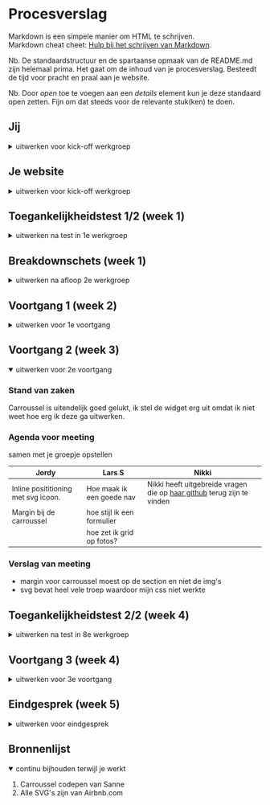 # Procesverslag
Markdown is een simpele manier om HTML te schrijven.  
Markdown cheat cheet: [Hulp bij het schrijven van Markdown](https://github.com/adam-p/markdown-here/wiki/Markdown-Cheatsheet).

Nb. De standaardstructuur en de spartaanse opmaak van de README.md zijn helemaal prima. Het gaat om de inhoud van je procesverslag. Besteedt de tijd voor pracht en praal aan je website.

Nb. Door *open* toe te voegen aan een *details* element kun je deze standaard open zetten. Fijn om dat steeds voor de relevante stuk(ken) te doen.





## Jij

<details>
  <summary>uitwerken voor kick-off werkgroep</summary>

  ### Auteur:
  Jordy van Wetering

  #### Je startniveau:
  Rood

  #### Je focus:
  Surface Plane
 
</details>





## Je website

<details>
  <summary>uitwerken voor kick-off werkgroep</summary>

  ### Je opdracht:
  [Airbnb](https://www.airbnb.nl)
  
  #### Airbnb home pagina: 
  <img src="readme-images/airbnb-home.png" width="375px" alt="Home pagina van Airbnb">
  
  #### Airbnb pagina van een bungalow: 
  <img src="readme-images/airbnb-bungalow.png" width="375px" alt="Pagina van een bungalow">
 
</details>



## Toegankelijkheidstest 1/2 (week 1)

<details>
  <summary>uitwerken na test in 1e werkgroep</summary>

  ### Bevindingen
  Lijst met je bevindingen die in de test naar voren kwamen:
  -met een screenreader kan je niet de headings selecteren
  -direct naar inhoud knop is aanwezig
  -er wordt weinig kleur gebruikt waardoor het accessible is voor mensen met kleurenblindheid
  -geen mogelijkheid om airbnb host te worden met gebruik van een screenreader

  #### Screenreader
  Tijdens het gebruiken van een screenreader kan je niet via de headings door de hele website heen, je kan alleen door de footer heen navigeren.
  Dit zou opgelost kunnen worden door alle headings in H1-6 elementen te zetten.


  #### Muis en Toetsenbord 
  Je kan goed door de website heen navigeren door gebruik te maken van het toetsenbord. Ook kan er door de kaart heen genavigeerd worden met het toetsenbord.
  Het zou heel lang duren voordat iemand bij de onderste navigatie komt wat opgelost zou kunnen worden door de navigatie door het aanbod als laatste te selecteren.

  #### Motoriek (shocks, elastiekjes)
  De grootte van knopjes op de website helpt met het lastig bedienen van de website. Het maakt het lastig om door de afbeeldingen van de huizen te gaan maar dit is opgelost door gebruik van 

  #### Visueel (brillen, contrast, kleurenblind, dark/light). 
  Doordat er weinig kleur gebruikt wordt op de website kunnen mensen met kleurenblindheid ook normaal gebruik maken van de website.
  Er is geen dark mode wat sommige gebruikers kan helpen, dit is dus op te lossen door een dark mode functionaliteit toe te voegen.

</details>



## Breakdownschets (week 1)

<details>
  <summary>uitwerken na afloop 2e werkgroep</summary>

  ### de hele pagina: 
  <img src="readme-images/breakdown-hele-pagina.jpg" width="375px" alt="breakdown van de hele pagina">

  ### dynamisch deel (bijv menu): 
  <img src="readme-images/breakdown-interactie.jpg" width="375px" alt="breakdown van een dynamisch deel">

</details>





## Voortgang 1 (week 2)

<details>
  <summary>uitwerken voor 1e voortgang</summary>

  ### Stand van zaken
  De header maken ging best goed, ik had erg veel moeite met de carroussel werkend maken op mijn site. 


  ### Agenda voor meeting
  samen met je groepje opstellen

  | Jordy          | Lars S              | Nikki      | 
  | ---            | ---                | ---          | 
  | hoe kan ik mijn carroussel laten werken | Hoe maak ik mijn home pagina aanzienlijker voor de gebruiker | Nikki heeft uitgebreide vragen die op [haar github](https://github.com/stuffbynikki/blokweb) terug zijn te vinden    | 
  |     | werken poups in het nadeel of voordeel van mijn site  | 



  ### Verslag van meeting
  Ik heb de carroussel laten kunnen werken en moet nog een manier vinden om deze te combineren met de informatie die er bij hoort.
  Over het algemeen gaat het al goed met mijn website.

  - goed onderweg
  - css netter maken
  - css targeting probleem waardoor carroussel niet werkt
  - grid positioning voor de footer

</details>





## Voortgang 2 (week 3)

<details open>
  <summary>uitwerken voor 2e voortgang</summary>

  ### Stand van zaken
  Carroussel is uitendelijk goed gelukt, ik stel de widget erg uit omdat ik niet weet hoe erg ik deze ga uitwerken.


  ### Agenda voor meeting
  samen met je groepje opstellen

  | Jordy                 | Lars S          | Nikki    | 
  | ---                   | ---                | ---          | 
  | Inline posititioning met svg icoon. | Hoe maak ik een goede nav | Nikki heeft uitgebreide vragen die op [haar github](https://github.com/stuffbynikki/blokweb) terug zijn te vinden | 
  | Margin bij de carroussel | hoe stijl ik een formulier  |   | 
  |        | hoe zet ik grid op fotos? | | 


  ### Verslag van meeting

  - margin voor carroussel moest op de section en niet de img's
  - svg bevat heel vele troep waardoor mijn css niet werkte

</details>





## Toegankelijkheidstest 2/2 (week 4)

<details>
  <summary>uitwerken na test in 8e werkgroep</summary>

  ### Bevindingen
  Screenreader gebruik gaat beter, headers en links worden voorgelezen en zijn klikbaar. De site is te bedienen met muis en toetsenbord en er zijn focus states aanwezig. De site gebruikt een klein kleurenpalet waardoor het voor mensen met een visuele beperking alsnog mogelijk is de site te gebruiken.

  #### Screenreader
  Je kan door middel van een screenreader door de website heen lopen en een boeking reserveren.


  #### Muis en Toetsenbord 
  Er wordt goed gebruik gemaakt van verschillende button states waardoor het mogelijk is om te zien wat interactief is en wat niet. Ook zie je waar je bent op de website door deze states.


  #### Motoriek (shocks, elastiekjes)
  Het is lastig om de foto's van een Airbnb te bekijken als de motoriek van een persoon minder is, dit heb ik verbeterd door ervoor te zorgen dat de carroussel bediend kan worden door middel van het toetsenbord.




  #### Visueel (brillen, contrast, kleurenblind, dark/light). 
  Doordat er een simpel kleurenpalet gebruikt wordt is het alsnog mogelijk om gebruik te maken van de website als iemand visueel beperkt is. Er is geen dark mode aanwezig, deze heb ik zelf wel toegevoegd.

</details>





## Voortgang 3 (week 4)

<details>
  <summary>uitwerken voor 3e voortgang</summary>

  ### Stand van zaken
  Het was lastig om te beginnen met het positioneren van de tweede pagina, maar dit is toch wel gelukt. Mijn css heb ik wat netter gemaakt door middel van meer ruimte tussen code en comment blocks.


  ### Agenda voor meeting
  samen met je groepje opstellen

  | Jordy      | Lars S          | Nikki    |
  | ---            | ---                | ---          | ---              |
  | Buttons over het plaatje  | nav balk | Nikki heeft uitgebreide vragen die op [haar github](https://github.com/stuffbynikki/blokweb) terug zijn te vinden        | 
  |  | hamburger menu op mobiel |  | 
  |             | scrollen door sections  | |


  ### Verslag van meeting

  - css targeting moet verbeterd worden.
  - moet tweede pagina positioneren

</details>





## Eindgesprek (week 5)

<details>
  <summary>uitwerken voor eindgesprek</summary>

  ### Je uitkomst - karakteristiek screenshots:
  <img src="readme-images/uitkomst.png" width="375px" alt="uitomst opdracht 1">


  ### Dit ging goed/Heb ik geleerd: 

  Ik heb geleerd hoe ik om moet gaan met de position property. 

  <img src="readme-images/position.png" width="375px" alt="positioning voorbeeld">

  Ook heb ik geleerd hoe ik nettere CSS kan schrijven


  ### Dit was lastig/Is niet gelukt:
  Het is mij niet gelukt om een widget te maken, waardoor je de zoek functie kon verfijnen.

  <img src="readme-images/widget.png" width="375px" alt="bummer">
</details>





## Bronnenlijst

<details open>
  <summary>continu bijhouden terwijl je werkt</summary>

  1. Carroussel codepen van Sanne
  2. Alle SVG's zijn van Airbnb.com

</details>
